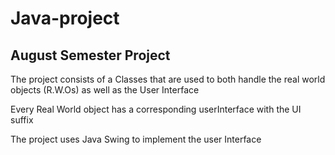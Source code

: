 # Java-project
## August Semester Project
The project consists of a Classes that are used to both handle the real world objects (R.W.Os) as well as the User Interface

Every Real World object has a corresponding userInterface with the UI suffix

The project uses Java Swing to implement the user Interface
